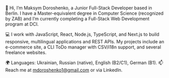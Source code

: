 👋 Hi, I’m Maksym Doroshenko, a Junior Full-Stack Developer based in Berlin.
I have a Master-equivalent degree in Computer Science (recognized by ZAB) and I’m currently completing a Full-Stack Web Development program at DCI.

💻 I work with JavaScript, React, Node.js, TypeScript, and Next.js to build responsive, multilingual applications and REST APIs. 
My projects include an e-commerce site, a CLI ToDo manager with CSV/i18n support, and several freelance websites.

🌍 Languages: Ukrainian, Russian (native), English (B2/C1), German (B1).
📫 Reach me at mdoroshenko1@gmail.com
 or via LinkedIn.

